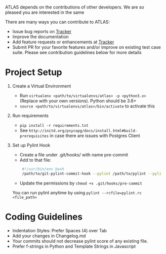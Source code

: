 ATLAS depends on the contributions of other developers.
We are so pleased you are interested in the same

There are many ways you can contribute to ATLAS:

- Issue bug reports on [Tracker][Tracker]
- Improve the documentation
- Add feature requests or enhancements at [Tracker][Tracker]
- Submit PR for your favorite features and/or improve on existing test case suite.
Please see contribution guidelines below for more details

[Tracker]: https://jira.jtg.tools/secure/RapidBoard.jspa?projectKey=LT


Project Setup
=====

1. Create a Virtual Environment
    - Run `virtualenv <path/to/virtualenvs/atlas> -p <python3.x>`
     (Replace <variables> with your own versions). Python should be 3.6+
    - `source <path/to/virtualenvs/atlas>/bin/activate` to activate this

2. Run requirements
    - `pip install -r requirements.txt`
    - See `http://initd.org/psycopg/docs/install.html#build-prerequisites` in case there are issues with Postgres Client

3. Set up Pylint Hook
    - Create a file under .git/hooks/ with name pre-commit
    - Add to that file:
       ```bash
        #!/usr/bin/env bash
        /path/to/git-pylint-commit-hook --pylint /path/to/pylint --pylintrc pylint.rc
       ```
    - Update the permissions by `chmod +x .git/hooks/pre-commit`

    You can run pylint anytime by using `pylint --rcfile=pylint.rc <file_path>`


Coding Guidelines
======

- Indentation Styles: Prefer Spaces (4) over Tab
- Add your changes in Changelog.md
- Your commits should not decrease pylint score of any existing file.
- Prefer f-strings in Python and Template Strings in Javascript
